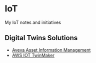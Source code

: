 # IoT
My IoT notes and initiatives 


## Digital Twins Solutions
- [Aveva Asset Information Management](https://www.aveva.com/en/products/asset-information-management/)
- [AWS IOT TwinMaker](https://aws.amazon.com/pt/iot-twinmaker/)
